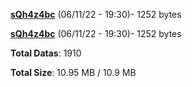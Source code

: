 [**sQh4z4bc**](/data/sQh4z4bc.txt) (06/11/22 - 19:30)- 1252 bytes

[**sQh4z4bc**](/data/sQh4z4bc.txt) (06/11/22 - 19:30)- 1252 bytes

**Total Datas**: 1910

**Total Size**: 10.95 MB / 10.9 MB